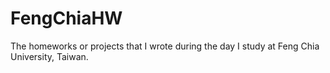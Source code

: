 # FengChiaHW
The homeworks or projects that I wrote during the day I study at Feng Chia University, Taiwan.
